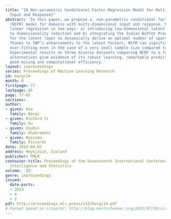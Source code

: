 ```yaml
---
title: "{A Non-parametric Conditional Factor Regression Model for Multi-Dimensional
  Input and Response}"
abstract: 'In this paper, we propose a  non-parametric conditional factor regression
  (NCFR) model for domains with multi-dimensional input and response. NCFR enhances
  linear regression in two ways: a) introducing low-dimensional latent factors leading
  to dimensionality reduction and b) integrating the Indian Buffet Process as prior
  for the latent layer to dynamically derive an optimal number of sparse factors.
  Thanks to IBP’s enhancements to the latent factors, NCFR can significantly avoid
  over-fitting even in the case of a very small sample size compared to the dimensionality.
  Experimental results on three diverse datasets comparing NCRF to a few baseline
  alternatives give evidence of its robust learning, remarkable predictive performance,
  good mixing and computational efficiency.'
layout: inproceedings
series: Proceedings of Machine Learning Research
id: bargi14
month: 0
firstpage: 77
lastpage: 85
page: 77-85
sections: 
author:
- given: Ava
  family: Bargi
- given: Richard Yi
  family: Xu
- given: Zoubin
  family: Ghahramani
- given: Massimo
  family: Piccardi
date: 2014-04-02
address: Reykjavik, Iceland
publisher: PMLR
container-title: Proceedings of the Seventeenth International Conference on Artificial
  Intelligence and Statistics
volume: '33'
genre: inproceedings
issued:
  date-parts:
  - 2014
  - 4
  - 2
pdf: http://proceedings.mlr.press/v33/bargi14.pdf
# Format based on citeproc: http://blog.martinfenner.org/2013/07/30/citeproc-yaml-for-bibliographies/
---
```

